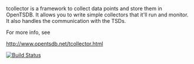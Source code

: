 tcollector is a framework to collect data points and store them in OpenTSDB.
It allows you to write simple collectors that it'll run and monitor.  It also
handles the communication with the TSDs.

For more info, see

http://www.opentsdb.net/tcollector.html

[![Build Status](https://travis-ci.org/OpenTSDB/tcollector.svg?branch=master)](https://travis-ci.org/OpenTSDB/tcollector)

